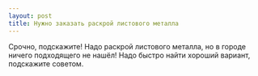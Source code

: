 ```yaml
---
layout: post 
title: Нужно заказать раскрой листового металла 
--- 
```

Срочно, подскажите! Надо раскрой листового металла, но в городе ничего подходящего не нашёл! Надо быстро найти хороший вариант, подскажите советом.